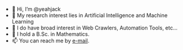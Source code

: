 - 👋 Hi, I’m @yeahjack
- 👀 My research interest lies in Artificial Intelligence and Machine Learning
- 🧐 I do have broad interest in Web Crawlers, Automation Tools, etc...
- 🌱 I hold a B.Sc. in Mathematics.
- 📫 You can reach me by [e-mail](mailto:yxu409@connect.hkust-gz.edu.cn).

<!---
yeahjack/yeahjack is a ✨ special ✨ repository because its `README.md` (this file) appears on your GitHub profile.
You can click the Preview link to take a look at your changes.
--->
